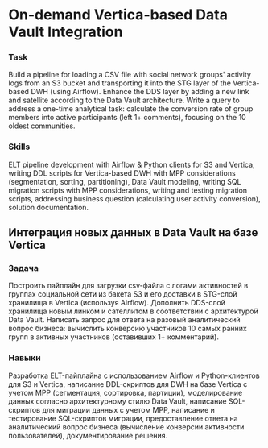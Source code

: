 # On-demand Vertica-based Data Vault Integration

### Task  
Build a pipeline for loading a CSV file with social network groups' activity logs from an S3 bucket and transporting it into the STG layer of the Vertica-based DWH (using Airflow). Enhance the DDS layer by adding a new link and satellite according to the Data Vault architecture. Write a query to address a one-time analytical task: calculate the conversion rate of group members into active participants (left 1+ comments), focusing on the 10 oldest communities.

### Skills  
ELT pipeline development with Airflow & Python clients for S3 and Vertica, writing DDL scripts for Vertica-based DWH with MPP considerations (segmentation, sorting, partitioning), Data Vault modeling, writing SQL migration scripts with MPP considerations, writing and testing migration scripts, addressing business question (calculating user activity conversion), solution documentation.

## Интеграция новых данных в Data Vault на базе Vertica

### Задача  
Построить пайплайн для загрузки csv-файла с логами активностей в группах социальной сети из бакета S3 и его доставки в STG-слой хранилища в Vertica (используя Airflow). Дополнить DDS-слой хранилища новым линком и сателлитом в соответствии с архитектурой Data Vault. Написать запрос для ответа на разовый аналитический вопрос бизнеса: вычислить конверсию участников 10 самых ранних групп в активных участников (оставивших 1+ комментарий).

### Навыки  
Разработка ELT-пайплайна с использованием Airflow и Python-клиентов для S3 и Vertica, написание DDL-скриптов для DWH на базе Vertica с учетом MPP (сегментация, сортировка, партиции), моделирование данных согласно архитектурному стилю Data Vault, написание SQL-скриптов для миграции данных с учетом MPP, написание и тестирование SQL-скриптов миграции, предоставление ответа на аналитический вопрос бизнеса (вычисление конверсии активности пользователей), документирование решения.
